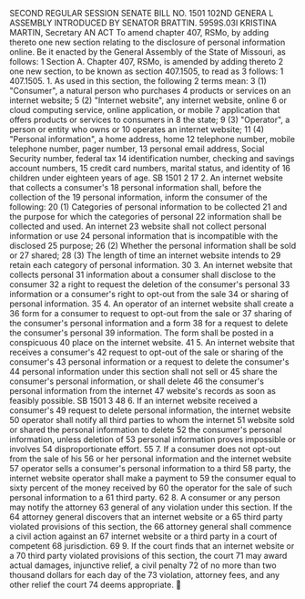 SECOND REGULAR SESSION
SENATE BILL NO. 1501
102ND GENERA L ASSEMBLY
INTRODUCED BY SENATOR BRATTIN.
5959S.03I KRISTINA MARTIN, Secretary
AN ACT
To amend chapter 407, RSMo, by adding thereto one new section relating to the disclosure of
personal information online.
Be it enacted by the General Assembly of the State of Missouri, as follows:
1 Section A. Chapter 407, RSMo, is amended by adding thereto
2 one new section, to be known as section 407.1505, to read as
3 follows:
1 407.1505. 1. As used in this section, the following
2 terms mean:
3 (1) "Consumer", a natural person who purchases
4 products or services on an internet website;
5 (2) "Internet website", any internet website, online
6 or cloud computing service, online application, or mobile
7 application that offers products or services to consumers in
8 the state;
9 (3) "Operator", a person or entity who owns or
10 operates an internet website;
11 (4) "Personal information", a home address, home
12 telephone number, mobile telephone number, pager number,
13 personal email address, Social Security number, federal tax
14 identification number, checking and savings account numbers,
15 credit card numbers, marital status, and identity of
16 children under eighteen years of age.
SB 1501 2
17 2. An internet website that collects a consumer's
18 personal information shall, before the collection of the
19 personal information, inform the consumer of the following:
20 (1) Categories of personal information to be collected
21 and the purpose for which the categories of personal
22 information shall be collected and used. An internet
23 website shall not collect personal information or use
24 personal information that is incompatible with the disclosed
25 purpose;
26 (2) Whether the personal information shall be sold or
27 shared;
28 (3) The length of time an internet website intends to
29 retain each category of personal information.
30 3. An internet website that collects personal
31 information about a consumer shall disclose to the consumer
32 a right to request the deletion of the consumer's personal
33 information or a consumer's right to opt-out from the sale
34 or sharing of personal information.
35 4. An operator of an internet website shall create a
36 form for a consumer to request to opt-out from the sale or
37 sharing of the consumer's personal information and a form
38 for a request to delete the consumer's personal
39 information. The form shall be posted in a conspicuous
40 place on the internet website.
41 5. An internet website that receives a consumer's
42 request to opt-out of the sale or sharing of the consumer's
43 personal information or a request to delete the consumer's
44 personal information under this section shall not sell or
45 share the consumer's personal information, or shall delete
46 the consumer's personal information from the internet
47 website's records as soon as feasibly possible.
SB 1501 3
48 6. If an internet website received a consumer's
49 request to delete personal information, the internet website
50 operator shall notify all third parties to whom the internet
51 website sold or shared the personal information to delete
52 the consumer's personal information, unless deletion of
53 personal information proves impossible or involves
54 disproportionate effort.
55 7. If a consumer does not opt-out from the sale of his
56 or her personal information and the internet website
57 operator sells a consumer's personal information to a third
58 party, the internet website operator shall make a payment to
59 the consumer equal to sixty percent of the money received by
60 the operator for the sale of such personal information to a
61 third party.
62 8. A consumer or any person may notify the attorney
63 general of any violation under this section. If the
64 attorney general discovers that an internet website or a
65 third party violated provisions of this section, the
66 attorney general shall commence a civil action against an
67 internet website or a third party in a court of competent
68 jurisdiction.
69 9. If the court finds that an internet website or a
70 third party violated provisions of this section, the court
71 may award actual damages, injunctive relief, a civil penalty
72 of no more than two thousand dollars for each day of the
73 violation, attorney fees, and any other relief the court
74 deems appropriate.

